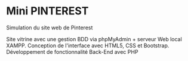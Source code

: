 # Mini PINTEREST
Simulation du site web de Pinterest

Site vitrine avec une gestion BDD via phpMyAdmin + serveur Web local XAMPP. Conception de l'interface avec HTML5, CSS et Bootstrap. Développement de fonctionnalité Back-End avec PHP
